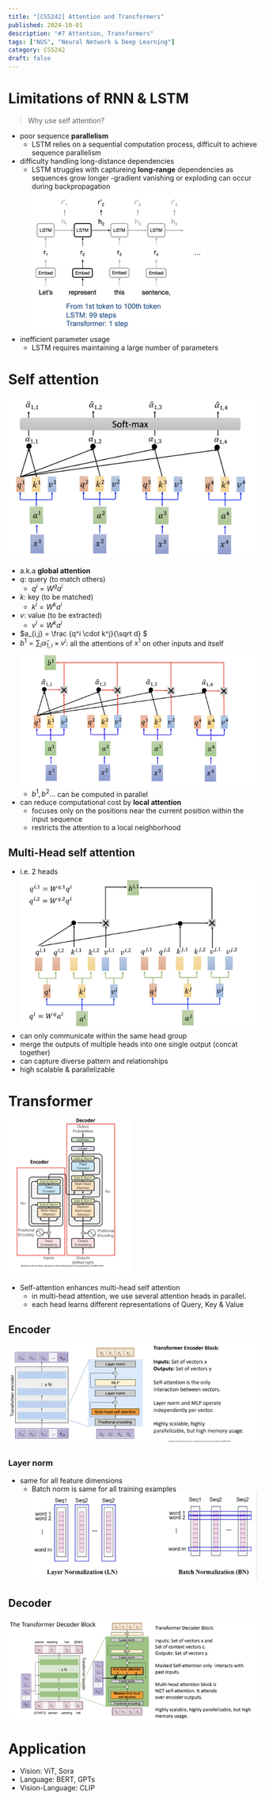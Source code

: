```yaml
---
title: "[CS5242] Attention and Transformers"
published: 2024-10-01
description: "#7 Attention, Transformers"
tags: ["NUS", "Neural Network & Deep Learning"]
category: CS5242
draft: false
---
```


# Limitations of RNN & LSTM
> Why use self attention?
- poor sequence **parallelism**
    - LSTM relies on a sequential computation process, difficult to achieve sequence parallelism
- difficulty handling long-distance dependencies
    - LSTM struggles with captureing **long-range** dependencies as sequences grow longer
    -gradient vanishing or exploding can occur during backpropagation
    ![lstm](LSTM.png)
- inefficient parameter usage
    - LSTM requires maintaining a large number of parameters

# Self attention

![self attention](self_attention.png)
- a.k.a **global attention**
- $q$: query (to match others)
    - $q^i = W^q a^i$
- $k$: key (to be matched)
    - $k^i = W^k a^i$
- $v$: value (to be extracted)
    - $v^i = W^k a^i$
- $a_{i,j} = \frac {q^i \cdot k^j}{\sqrt d} $
- $b^1 = \sum_i \hat \alpha_{1,i} \times v^i$: all the attentions of $x^1$ on other inputs and itself
    ![b](b.png)
    - $b^1, b^2 ...$ can be computed in parallel
- can reduce computational cost by **local attention**
    - focuses only on the positions near the current position within the input sequence
    - restricts the attention to a local neighborhood
    
## Multi-Head self attention
- i.e. 2 heads
    ![2 head](2_head.png)
- can only communicate within the same head group
- merge the outputs of multiple heads into one single output (concat together)
- can capture diverse pattern and relationships
- high scalable & parallelizable

# Transformer
![transformer](transformer.png)
- Self-attention enhances multi-head self attention
    - in multi-head attention, we use several attention heads in parallel.
    - each head learns different representations of Query, Key & Value
## Encoder
![encoder](encoder.png)
### Layer norm
- same for all feature dimensions
    - Batch norm is same for all training examples
    ![layer norm](layer_norm.png)

## Decoder
![decoder](decoder.png)

# Application
- Vision: ViT, Sora
- Language: BERT, GPTs
- Vision-Language: CLIP
